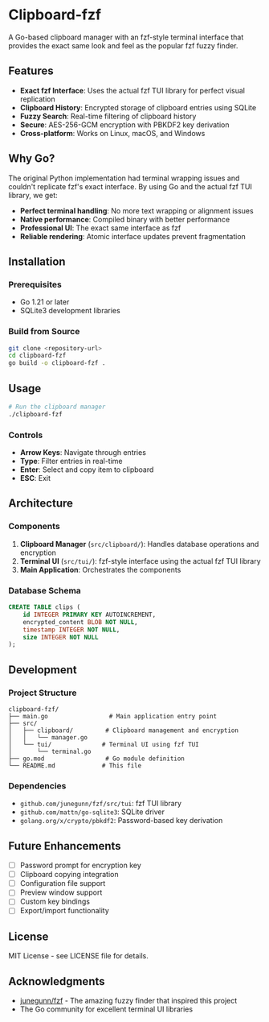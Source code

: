 # Clipboard-fzf

A Go-based clipboard manager with an fzf-style terminal interface that provides the exact same look and feel as the popular fzf fuzzy finder.

## Features

- **Exact fzf Interface**: Uses the actual fzf TUI library for perfect visual replication
- **Clipboard History**: Encrypted storage of clipboard entries using SQLite
- **Fuzzy Search**: Real-time filtering of clipboard history
- **Secure**: AES-256-GCM encryption with PBKDF2 key derivation
- **Cross-platform**: Works on Linux, macOS, and Windows

## Why Go?

The original Python implementation had terminal wrapping issues and couldn't replicate fzf's exact interface. By using Go and the actual fzf TUI library, we get:

- **Perfect terminal handling**: No more text wrapping or alignment issues
- **Native performance**: Compiled binary with better performance
- **Professional UI**: The exact same interface as fzf
- **Reliable rendering**: Atomic interface updates prevent fragmentation

## Installation

### Prerequisites

- Go 1.21 or later
- SQLite3 development libraries

### Build from Source

```bash
git clone <repository-url>
cd clipboard-fzf
go build -o clipboard-fzf .
```

## Usage

```bash
# Run the clipboard manager
./clipboard-fzf
```

### Controls

- **Arrow Keys**: Navigate through entries
- **Type**: Filter entries in real-time
- **Enter**: Select and copy item to clipboard
- **ESC**: Exit

## Architecture

### Components

1. **Clipboard Manager** (`src/clipboard/`): Handles database operations and encryption
2. **Terminal UI** (`src/tui/`): fzf-style interface using the actual fzf TUI library
3. **Main Application**: Orchestrates the components

### Database Schema

```sql
CREATE TABLE clips (
    id INTEGER PRIMARY KEY AUTOINCREMENT,
    encrypted_content BLOB NOT NULL,
    timestamp INTEGER NOT NULL,
    size INTEGER NOT NULL
);
```

## Development

### Project Structure

```
clipboard-fzf/
├── main.go                 # Main application entry point
├── src/
│   ├── clipboard/         # Clipboard management and encryption
│   │   └── manager.go
│   └── tui/              # Terminal UI using fzf TUI
│       └── terminal.go
├── go.mod                 # Go module definition
└── README.md             # This file
```

### Dependencies

- `github.com/junegunn/fzf/src/tui`: fzf TUI library
- `github.com/mattn/go-sqlite3`: SQLite driver
- `golang.org/x/crypto/pbkdf2`: Password-based key derivation

## Future Enhancements

- [ ] Password prompt for encryption key
- [ ] Clipboard copying integration
- [ ] Configuration file support
- [ ] Preview window support
- [ ] Custom key bindings
- [ ] Export/import functionality

## License

MIT License - see LICENSE file for details.

## Acknowledgments

- [junegunn/fzf](https://github.com/junegunn/fzf) - The amazing fuzzy finder that inspired this project
- The Go community for excellent terminal UI libraries
